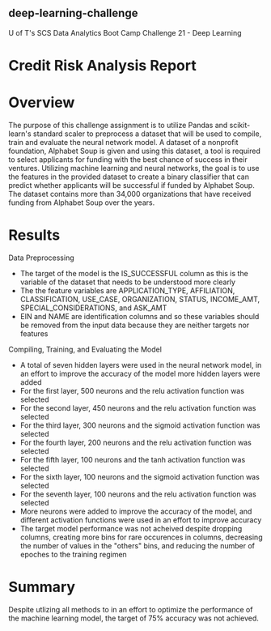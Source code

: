 ## deep-learning-challenge
U of T's SCS Data Analytics Boot Camp Challenge 21 - Deep Learning


# Credit Risk Analysis Report

# Overview
The purpose of this challenge assignment is to utilize Pandas and scikit-learn's standard scaler to preprocess a dataset that will be used to compile, train and evaluate the neural network model.  A dataset of a nonprofit foundation, Alphabet Soup is given and using this dataset, a tool is required to select applicants for funding with the best chance of success in their ventures.  Utilizing machine learning and neural networks, the goal is to use the features in the provided dataset to create a binary classifier that can predict whether applicants will be successful if funded by Alphabet Soup.  The dataset contains more than 34,000 organizations that have received funding from Alphabet Soup over the years. 

# Results
Data Preprocessing
* The target of the model is the IS_SUCCESSFUL column as this is the variable of the dataset that needs to be understood more clearly 
* The the feature variables are APPLICATION_TYPE, AFFILIATION, CLASSIFICATION, USE_CASE, ORGANIZATION, STATUS, INCOME_AMT, SPECIAL_CONSIDERATIONS, and ASK_AMT   
* EIN and NAME are identification columns and so these variables should be removed from the input data because they are neither targets nor features

Compiling, Training, and Evaluating the Model
* A total of seven hidden layers were used in the neural network model, in an effort to improve the accuracy of the model more hidden layers were added
* For the first layer, 500 neurons and the relu activation function was selected
* For the second layer, 450 neurons and the relu activation function was selected
* For the third layer, 300 neurons and the sigmoid activation function was selected
* For the fourth layer, 200 neurons and the relu activation function was selected
* For the fifth layer, 100 neurons and the tanh activation function was selected
* For the sixth layer, 100 neurons and the sigmoid activation function was selected
* For the seventh layer, 100 neurons and the relu activation function was selected
* More neurons were added to improve the accuracy of the model, and different activation functions were used in an effort to improve accuracy
* The target model performance was not acheived despite dropping columns, creating more bins for rare occurences in columns, decreasing the number of values in the "others" bins, and reducing the number of epoches to the training regimen

# Summary
Despite utlizing all methods to in an effort to optimize the performance of the machine learning model, the target of 75% accuracy was not achieved.  

